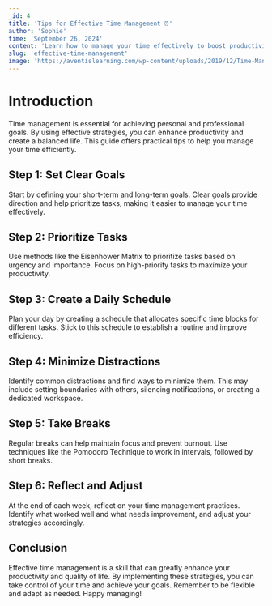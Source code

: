 ```yaml
---
_id: 4
title: 'Tips for Effective Time Management ⏰'
author: 'Sophie'
time: 'September 26, 2024'
content: 'Learn how to manage your time effectively to boost productivity and reduce stress. Discover practical tips and strategies.'
slug: 'effective-time-management'
image: 'https://aventislearning.com/wp-content/uploads/2019/12/Time-Managament-3-1024x790.jpg'
---
```


# Introduction

Time management is essential for achieving personal and professional goals. By using effective strategies, you can enhance productivity and create a balanced life. This guide offers practical tips to help you manage your time efficiently.

## Step 1: Set Clear Goals

Start by defining your short-term and long-term goals. Clear goals provide direction and help prioritize tasks, making it easier to manage your time effectively.

## Step 2: Prioritize Tasks

Use methods like the Eisenhower Matrix to prioritize tasks based on urgency and importance. Focus on high-priority tasks to maximize your productivity.

## Step 3: Create a Daily Schedule

Plan your day by creating a schedule that allocates specific time blocks for different tasks. Stick to this schedule to establish a routine and improve efficiency.

## Step 4: Minimize Distractions

Identify common distractions and find ways to minimize them. This may include setting boundaries with others, silencing notifications, or creating a dedicated workspace.

## Step 5: Take Breaks

Regular breaks can help maintain focus and prevent burnout. Use techniques like the Pomodoro Technique to work in intervals, followed by short breaks.

## Step 6: Reflect and Adjust

At the end of each week, reflect on your time management practices. Identify what worked well and what needs improvement, and adjust your strategies accordingly.

## Conclusion

Effective time management is a skill that can greatly enhance your productivity and quality of life. By implementing these strategies, you can take control of your time and achieve your goals. Remember to be flexible and adapt as needed. Happy managing!
